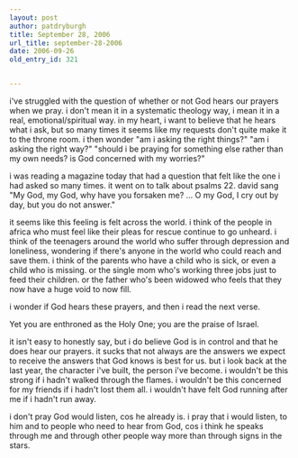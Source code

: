 ```yaml
---
layout: post
author: patdryburgh
title: September 28, 2006
url_title: september-28-2006
date: 2006-09-26
old_entry_id: 321


---
```


i've struggled with the question of whether or not God hears our prayers when we pray.  i don't mean it in a systematic theology way, i mean it in a real, emotional/spiritual way.  in my heart, i want to believe that he hears what i ask, but so many times it seems like my requests  don't quite make it to the throne room.  i then wonder "am i asking the right things?" "am i asking the right way?" "should i be praying for something else rather than my own needs? is God concerned with my worries?"

i was reading a magazine today that had a question that felt like the one i had asked so many times.  it went on to talk about psalms 22.  david sang "My God, my God, why have you forsaken me? ... O my God, I cry out by day, but you do not answer."  

it seems like this feeling is felt across the world.  i think of the people in africa who must feel like their pleas for rescue continue to go unheard.  i think of the teenagers around the world who suffer through depression and loneliness, wondering if there's anyone in the world who could reach and save them.  i think of the parents who have a child who is sick, or even a child who is missing.  or the single mom who's working three jobs just to feed their children.  or the father who's been widowed who feels that they now have a huge void to now fill. 

i wonder if God hears these prayers, and then i read the next verse.  

Yet you are enthroned as the Holy One; 
       you are the praise of Israel.

it isn't easy to honestly say, but i do believe God is in control and that he does hear our prayers.  it sucks that not always are the answers we expect to receive the answers that God knows is best for us.  but i look back at the last year, the character i've built, the person i've become.  i wouldn't be this strong if i hadn't walked through the flames.  i wouldn't be this concerned for my friends if i hadn't lost them all.  i wouldn't have felt God running after me if i hadn't run away. 

i don't pray God would listen, cos he already is.  i pray that i would listen, to him and to people who need to hear from God, cos i think he speaks through me and through other people way more than through signs in the stars.
